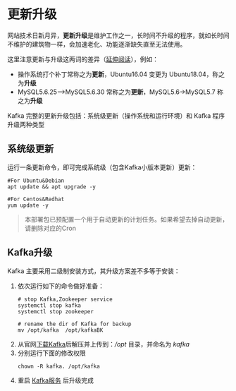 # 更新升级

网站技术日新月异，**更新升级**是维护工作之一，长时间不升级的程序，就如长时间不维护的建筑物一样，会加速老化、功能逐渐缺失直至无法使用。  

这里注意更新与升级这两词的差异（[延伸阅读](https://support.websoft9.com/docs/faq/zh/tech-upgrade.html#更新-vs-升级)），例如：
- 操作系统打个补丁常称之为**更新**，Ubuntu16.04 变更为 Ubuntu18.04，称之为**升级**
- MySQL5.6.25-->MySQL5.6.30 常称之为**更新**，MySQL5.6->MySQL5.7 称之为**升级**

Kafka 完整的更新升级包括：系统级更新（操作系统和运行环境）和 Kafka 程序升级两种类型

## 系统级更新

运行一条更新命令，即可完成系统级（包含Kafka小版本更新）更新：

``` shell
#For Ubuntu&Debian
apt update && apt upgrade -y

#For Centos&Redhat
yum update -y
```
> 本部署包已预配置一个用于自动更新的计划任务。如果希望去掉自动更新，请删除对应的Cron


## Kafka升级

Kafka 主要采用二级制安装方式，其升级方案差不多等于安装：

1. 依次运行如下的命令做好准备：
   ```
   # stop Kafka,Zookeeper service
   systemctl stop kafka
   systemctl stop zookeeper

   # rename the dir of Kafka for backup
   mv /opt/kafka  /opt/kafkaBK
   ```
2. 从官网[下载Kafka](https://kafka.apache.org/downloads)后解压并上传到：*/opt* 目录，并命名为 *kafka*
3. 分别运行下面的修改权限
   ```
   chown -R kafka. /opt/kafka
   ```
4. 重启 [Kafka服务](/zh/admin-services#kafka) 后升级完成
